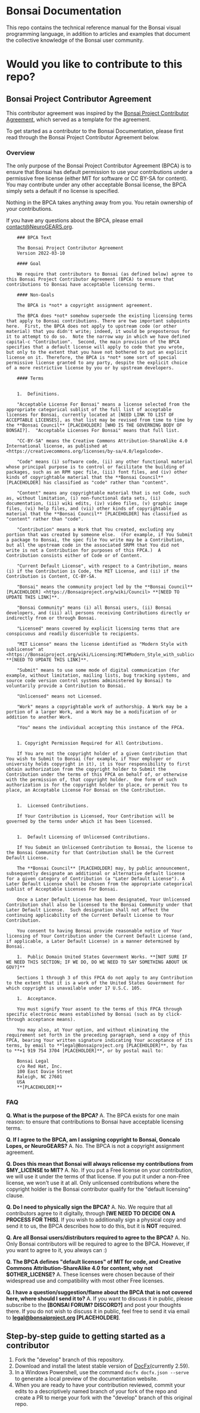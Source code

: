 # Bonsai Documentation

This repo contains the technical reference manual for the Bonsai visual programming language, in addition to articles and examples that document the collective knowledge of the Bonsai user community.

# Would you like to contribute to this repo?

## Bonsai Project Contributor Agreement

This contributor agreement was inspired by the [Bonsai Project Contributor Agreement](https://Bonsaiproject.org/wiki/Legal:Bonsai_Project_Contributor_Agreement), which served as a template for the agreement. 

To get started as a contributor to the Bonsai Documentation, please first read through the Bonsai Project Contributor Agreement below.

### Overview

The only purpose of the Bonsai Project Contributor Agreement (BPCA) is to ensure that Bonsai has default permission to use your contributions under a permissive free license (either MIT for software or CC BY-SA for content). You may contribute under any other acceptable Bonsai license, the BPCA simply sets a default if no license is specified.

Nothing in the BPCA takes anything away from you. You retain ownership of your contributions.

If you have any questions about the BPCA, please email contact@NeuroGEARS.org.

```
    ### BPCA Text

    The Bonsai Project Contributor Agreement
    Version 2022-03-10

    #### Goal

    We require that contributors to Bonsai (as defined below) agree to this Bonsai Project Contributor Agreement (BPCA) to ensure that contributions to Bonsai have acceptable licensing terms. 

    #### Non-Goals

    The BPCA is *not* a copyright assignment agreement. 

    The BPCA does *not* somehow supersede the existing licensing terms that apply to Bonsai contributions. There are two important subpoints here.  First, the BPCA does not apply to upstream code (or other material) that you didn't write; indeed, it would be preposterous for it to attempt to do so.  Note the narrow way in which we have defined capital-c "Contribution".  Second, the main provision of the BPCA specifies that a default license will apply to code that you wrote, but only to the extent that you have not bothered to put an explicit license on it. Therefore, the BPCA is *not* some sort of special permissive license granted to any party, despite the explicit choice of a more restrictive license by you or by upstream developers.

    #### Terms


    1.  Definitions.

    "Acceptable License For Bonsai" means a license selected from the appropriate categorical sublist of the full list of acceptable licenses for Bonsai, currently located at [NEED LINK TO LIST OF ACCEPTABLE LICENSES], as that list may be revised from time to time by the **Bonsai Council** [PLACEHOLDER] [WHO IS THE GOVERNING BODY OF BONSAI?].  "Acceptable Licenses For Bonsai" means that full list.

    "CC-BY-SA" means the Creative Commons Attribution-ShareAlike 4.0 International license, as published at <https://creativecommons.org/licenses/by-sa/4.0/legalcode>.

    "Code" means (i) software code, (ii) any other functional material whose principal purpose is to control or facilitate the building of packages, such as an RPM spec file, (iii) font files, and (iv) other kinds of copyrightable material that the **Bonsai Council** [PLACEHOLDER] has classified as "code" rather than "content".

    "Content" means any copyrightable material that is not Code, such as, without limitation, (i) non-functional data sets, (ii) documentation, (iii) wiki edits, (iv) video files, (v) graphic image files, (vi) help files, and (vii) other kinds of copyrightable material that the **Bonsai Council** [PLACEHOLDER] has classified as "content" rather than "code".

    "Contribution" means a Work that You created, excluding any portion that was created by someone else.  (For example, if You Submit a package to Bonsai, the spec file You write may be a Contribution, but all the upstream code in the associated SRPM that You did not write is not a Contribution for purposes of this FPCA.)  A Contribution consists either of Code or of Content.

    "Current Default License", with respect to a Contribution, means (i) if the Contribution is Code, the MIT License, and (ii) if the Contribution is Content, CC-BY-SA.

    "Bonsai" means the community project led by the **Bonsai Council** [PLACEHOLDER] <https://Bonsaiproject.org/wiki/Council> **[NEED TO UPDATE THIS LINK]**.

    "Bonsai Community" means (i) all Bonsai users, (ii) Bonsai developers, and (iii) all persons receiving Contributions directly or indirectly from or through Bonsai.

    "Licensed" means covered by explicit licensing terms that are conspicuous and readily discernible to recipients.

    "MIT License" means the license identified as "Modern Style with sublicense" at <https://Bonsaiproject.org/wiki/Licensing:MIT#Modern_Style_with_sublicense> **[NEED TO UPDATE THIS LINK]**.

    "Submit" means to use some mode of digital communication (for example, without limitation, mailing lists, bug tracking systems, and source code version control systems administered by Bonsai) to voluntarily provide a Contribution to Bonsai.

    "Unlicensed" means not Licensed.

    "Work" means a copyrightable work of authorship. A Work may be a portion of a larger Work, and a Work may be a modification of or addition to another Work.

    "You" means the individual accepting this instance of the FPCA.


    1. Copyright Permission Required for All Contributions.

    If You are not the copyright holder of a given Contribution that You wish to Submit to Bonsai (for example, if Your employer or university holds copyright in it), it is Your responsibility to first obtain authorization from the copyright holder to Submit the Contribution under the terms of this FPCA on behalf of, or otherwise with the permission of, that copyright holder.  One form of such authorization is for the copyright holder to place, or permit You to place, an Acceptable License For Bonsai on the Contribution.


    1.  Licensed Contributions.

    If Your Contribution is Licensed, Your Contribution will be governed by the terms under which it has been licensed.


    1.  Default Licensing of Unlicensed Contributions.

    If You Submit an Unlicensed Contribution to Bonsai, the license to the Bonsai Community for that Contribution shall be the Current Default License.

    The **Bonsai Council** [PLACEHOLDER] may, by public announcement, subsequently designate an additional or alternative default license for a given category of Contribution (a "Later Default License"). A Later Default License shall be chosen from the appropriate categorical sublist of Acceptable Licenses For Bonsai.

    Once a Later Default License has been designated, Your Unlicensed Contribution shall also be licensed to the Bonsai Community under that Later Default License.  Such designation shall not affect the continuing applicability of the Current Default License to Your Contribution.

    You consent to having Bonsai provide reasonable notice of Your licensing of Your Contribution under the Current Default License (and, if applicable, a Later Default License) in a manner determined by Bonsai.

    1.  Public Domain United States Government Works. **[NOT SURE IF WE NEED THIS SECTION; IF WE DO, DO WE NEED TO SAY SOMETHING ABOUT UK GOV?]**

    Sections 1 through 3 of this FPCA do not apply to any Contribution to the extent that it is a work of the United States Government for which copyright is unavailable under 17 U.S.C. 105.
    
    1.  Acceptance.

    You must signify Your assent to the terms of this FPCA through specific electronic means established by Bonsai (such as by click-through acceptance means).

    You may also, at Your option, and without eliminating the requirement set forth in the preceding paragraph, send a copy of this FPCA, bearing Your written signature indicating Your acceptance of its terms, by email to **legal@Bonsaiproject.org [PLACEHOLDER]**, by fax to **+1 919 754 3704 [PLACEHOLDER]**, or by postal mail to:

    Bonsai Legal  
    c/o Red Hat, Inc.  
    100 East Davie Street  
    Raleigh, NC 27601  
    USA  
    **[PLACEHOLDER]**  

``` 
### FAQ

**Q. What is the purpose of the BPCA?**
A. The BPCA exists for one main reason: to ensure that contributions to Bonsai have acceptable licensing terms. 

**Q. If I agree to the BPCA, am I assigning copyright to Bonsai, Goncalo Lopes, or NeuroGEARS?**
A. No. The BPCA is not a copyright assignment agreement. 

**Q. Does this mean that Bonsai will always relicense my contributions from $MY_LICENSE to MIT?**
A. No. If you put a Free license on your contribution, we will use it under the terms of that license. If you put it under a non-Free license, we won't use it at all. Only unlicensed contributions where the copyright holder is the Bonsai contributor qualify for the "default licensing" clause. 

**Q. Do I need to physically sign the BPCA?**
A. No. We require that all contributors agree to it digitally, through **[WE NEED TO DECIDE ON A PROCESS FOR THIS]**. If you wish to additionally sign a physical copy and send it to us, the BPCA describes how to do this, but it is **NOT** required. 

**Q. Are all Bonsai users/distributors required to agree to the BPCA?**
A. No. Only Bonsai contributors will be required to agree to the BPCA. However, if you want to agree to it, you always can :)

**Q. The BPCA defines "default licenses" of MIT for code, and Creative Commons Attribution-ShareAlike 4.0 for content, why not $OTHER_LICENSE?**
A. These licenses were chosen because of their widespread use and compatibility with most other Free licenses.

**Q. I have a question/suggestion/flame about the BPCA that is not covered here, where should I send it to?**
A. If you want to discuss it in public, please subscribe to the **[BONSAI FORUM? DISCORD?]** and post your thoughts there. If you do not wish to discuss it in public, feel free to send it via email to **legal@bonsaiproject.org [PLACEHOLDER]**.

## Step-by-step guide to getting started as a contributor

1. Fork the "develop" branch of this repository.
2. Download and install the latest stable version of [DocFx](https://dotnet.github.io/docfx/index.html)(currently 2.59).
3. In a Windows Powershell, use the command `docfx docfx.json --serve` to generate a local preview of the documentation website.
4. When you are ready to have your contribution reviewed, commit your edits to a descriptively named branch of your fork of the repo and create a PR to merge your fork with the "develop" branch of this original repo.
